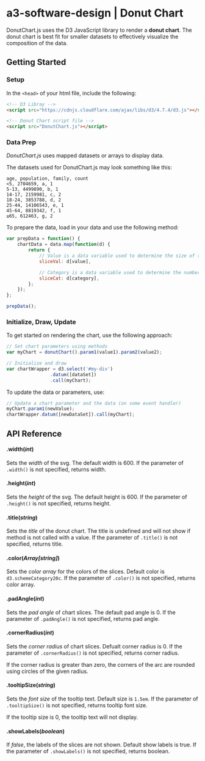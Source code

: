 # a3-software-design | Donut Chart

DonutChart.js uses the D3 JavaScript library to render a **donut chart**. The donut chart is best fit for smaller datasets to effectively visualize the composition of the data.

## Getting Started

### Setup

In the  `<head>`  of your html file, include the following:

```html
<!-- D3 Libray -->
<script src="https://cdnjs.cloudflare.com/ajax/libs/d3/4.7.4/d3.js"></script>

<!-- Donut Chart script file -->
<script src="DonutChart.js"></script>
```

### Data Prep

*DonutChart.js* uses mapped datasets or arrays to display data. 

The datasets used for DonutChart.js may look something like this:

```
age, population, family, count
<5, 2704659, a, 1
5-13, 4499890, b, 1
14-17, 2159981, c, 2
18-24, 3853788, d, 2
25-44, 14106543, e, 1
45-64, 8819342, f, 1
≥65, 612463, g, 2
```

To prepare the data, load in your data and use the following method:

```js
var prepData = function() {
    chartData = data.map(function(d) {
        return {
            // Value is a data variable used to determine the size of the slices
            sliceVal: d[value],

            // Category is a data variable used to determine the number of slices
            sliceCat: d[category],
        };
    });
};

prepData();
```

### Initialize, Draw, Update

To get started on rendering the chart, use the following approach:

```js
// Set chart parameters using methods
var myChart = donutChart().param1(value1).param2(value2);

// Initialize and draw
var chartWrapper = d3.select('#my-div')
                .datum([dataSet]) 
                .call(myChart); 
```

To update the data or parameters, use:

```js
// Update a chart parameter and the data (on some event handler)
myChart.param1(newValue);
chartWrapper.datum([newDataSet]).call(myChart);
```

## API Reference

#### .width(*int*)

Sets the *width* of the svg. The default width is 600.
If the parameter of `.width()` is not specified, returns width.

#### .height(*int*)

Sets the *height* of the svg. The default height is 600.
If the parameter of `.height()` is not specified, returns height.

#### .title(*string*)

Sets the *title* of the donut chart. The title is undefined and will not show if method is not called with a value.
If the parameter of `.title()` is not specified, returns title.

#### .color(*Array[string]*)

Sets the *color array* for the colors of the slices. Default color is `d3.schemeCategory20c`.
If the parameter of `.color()` is not specified, returns color array.

#### .padAngle(*int*)

Sets the *pad angle* of chart slices. The default pad angle is 0.
If the parameter of `.padAngle()` is not specified, returns pad angle.

#### .cornerRadius(*int*)

Sets the *corner radius* of chart slices.  Defualt corner radius is 0.
If the parameter of `.cornerRadius()` is not specified, returns corner radius.

If the corner radius is greater than zero, the corners of the arc are rounded using circles of the
given radius.

#### .tooltipSize(*string*)

Sets the *font size* of the tooltip text. Default size is `1.5em`.
If the parameter of `.tooltipSize()` is not specified, returns tooltip font size.

If the tooltip size is 0, the tooltip text will not display.

#### .showLabels(*boolean*)

If *false*, the labels of the slices are not shown. Default show labels is true.
If the parameter of `.showLabels()` is not specified, returns boolean.

